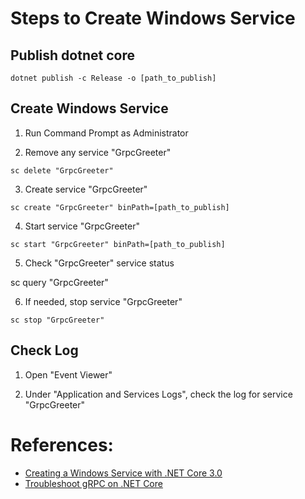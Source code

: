 # Steps to Create Windows Service

## Publish dotnet core

```
dotnet publish -c Release -o [path_to_publish]
```

## Create Windows Service

1. Run Command Prompt as Administrator

2. Remove any service "GrpcGreeter"

```
sc delete "GrpcGreeter"
```

3. Create service "GrpcGreeter"

```
sc create "GrpcGreeter" binPath=[path_to_publish]
```

4. Start service "GrpcGreeter"

```
sc start "GrpcGreeter" binPath=[path_to_publish]
```

5. Check "GrpcGreeter" service status

sc query "GrpcGreeter"

6. If needed, stop service "GrpcGreeter"

```
sc stop "GrpcGreeter"
```

## Check Log

1. Open "Event Viewer"

2. Under "Application and Services Logs", check the log for service "GrpcGreeter"

# References:

- [Creating a Windows Service with .NET Core 3.0](https://csharp.christiannagel.com/2019/10/15/windowsservice/)
- [Troubleshoot gRPC on .NET Core](https://docs.microsoft.com/en-us/aspnet/core/grpc/troubleshoot?view=aspnetcore-3.0)

